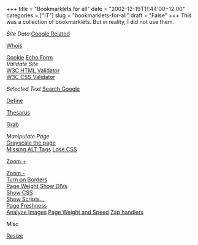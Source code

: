 +++
title = "Bookmarklets for all"
date = "2002-12-19T11:44:00+12:00"
categories = ["IT"]
slug = "bookmarklets-for-all"
draft = "False"
+++
This was a collection of bookmarklets. But in reality, I did not use
them.

_Site Data_
[Google Related](javascript:void(0);void(0);void(0);void(0);void("Add%20this%20text%20into%20the%20code%20to%20suppress%20the%20tooltip%20with%20long%20script');void(0);void(0);void(0);void(0);void(0);void(0);void(0);q=location.href;void(location.href="http://www.google.com/search?client=googlet&q=related:'+q))

[Whois](javascript:(function(){var%20h,p;%20h%20=%20location.host.split(".');%20p%20=%20h.length;%20if%20(h[p-1].match(/com\|net\|org\|edu\/i))%20{%20location%20=%20'http://www.netsol.com/cgi-bin/whois/whois?SearchType=do&STRING="%20+%20h[p-]%20+%20'."%20+%20h[p-];%20}%20else%20{%20alert('This%20bookmarklet%20can%20only%20look%20up%20owners%20for%20.com,%20.net,%20.org,%20and%20.edu%20domains.');%20}%20void(0);%20})();)

[Cookie](javascript:if(document.cookie.length\<1)%20alert("No%20cookie%20for%20this%20site.')}else{alert("Cookie%20for%20this%20site:'+document.cookie)})
[Echo Form](javascript:void(d=document);void(df="http://petersmith.org/cgi-bin/echoform.cgi');void(c=(d.all)?d.all.tags("form'):d.getElementsByTagName("form'));with©{for(i=0;i<length;i++)%20item(i).setAttribute('action',df);})  
_Validate Site_  
[W3C HTML Validator](javascript:void(document.location='http://validator.w3.org/check?uri='+document.location))  
[W3C CSS Validator](javascript:void(document.location='http://jigsaw.w3.org/css-validator/validator?uri='+document.location))  

_Selected Text_ 
 [Search Google](javascript:q=(document.frames.length?'':document.selection.createRange().text);for(i=0;i<document.frames.length;%20++){q=document.frames[i].document.selection.createRange().text;if(q!='')break;}if(q=='')void(q=prompt('Enter%20text%20to%20search%20using%20Google.%20You%20can%20also%20highlight%20a%20word%20on%20this%20web%20page%20before%20clicking%20Google%20Search.',''));if(q)location.href='http://www.google.com/search?client=googlet&q='+escape(q))  

[Define](javascript:if(top.document.frames.length==0){Term=document.selection.createRange().text}else{for(i=0;i<top.document.frames.length;i++){if(top.document.frames[i].document.selection.createRange().text!=''){Term=top.document.frames[i].document.selection.createRange().text}}};if(!Term){void(Term=prompt('Dictionary%20Lookup:',''))}if(Term)void(window.open('http://www.m-w.com/cgi-bin/dictionary?'+escape(Term))))  

[Thesarus](javascript:if(top.document.frames.length==0){Term=document.selection.createRange().text}else{for(i=0;i<top.document.frames.length;i++){if(top.document.frames[i].document.selection.createRange().text!=''){Term=top.document.frames[i].document.selection.createRange().text}}};if(!Term){void(Term=prompt('Find%20Synonyms%20For:',''))}if(Term)void(window.open('http://www.m-w.com/cgi-bin/thesaurus?book=Thesaurus&va='+escape(Term))))  

[Grab](javascript:(function(){javascript:var%20d,w,s,x,h="";%20if%20(window.getSelection)%20{%20s%20=%20window.getSelection();%20if%20(s.rangeCount%20&&%20!s.getRangeAt(0).collapsed)%20{x%20=%20document.createElement("div");%20x.appendChild(s.getRangeAt(0).cloneContents());%20h=x.innerHTML;%20}%20}%20else%20{%20h%20=%20document.selection.createRange().htmlText%20}%20if(h)%20{%20d=window.open().document;%20d.write(""+h+"");%20d.close();%20}})())  

_Manipulate Page_  
[Grayscale the page](javascript:document.body.style.filter='gray()';void(null))  
[Missing ALT Tags](javascript:di=document.images;str='';for(i=0;i<di.length;i++){if(di[i].getAttribute('ALT').length==0)str+=di[i].src.link(di[i].src)+'<br%20/>"}if(str.length==0){alert('All%20images%20have%20ALTs!')}else{W=open("','s',"width=600,height=300,resizable,scrollbars');with(W.document){write("<base%20target=im>These%20images%20are%20missing%20ALTs:<br%20/>'+str);close()}})
[Lose CSS](javascript:for(i=0;i<document.styleSheets.length;i++)document.styleSheets[i].cssText='';void(null))  

[Zoom +](javascript:void(s=document.body.style);void(z=s.getAttribute('zoom'));if(z){s.setAttribute('zoom',(parseInt(z)+50)+'%');}else%20s.setAttribute('zoom','150%');)  

[Zoom -](javascript:void(s=document.body.style);void(z=s.getAttribute('zoom'));if(z){s.setAttribute('zoom',(parseInt(z)-50)+'%');}else%20s.setAttribute('zoom','50%');)  
[Turn on Borders](javascript:void(d=document);void(cs='http://www.woodster.com/bookmarklets/tableborders.css');void(d.g=d.getElementsByTagName);void(l='link');void(H=d.g('head').item(0));void(c=(d.all)?c=d.all.tags(l):d.g(l));with(c)%20{for(i=0;i<length;i++){if(item(i).getAttribute('href')==cs)location.reload();}}void(L=d.createElement(l));void(L.s=L.setAttribute);void(L.s('rel','StyleSheet'));void(L.s('href',cs));void(H.appendChild(L));)  
[Page Weight](javascript:var%20fs=0;var%20f=1;var%20p='';for(i=0;i<document.images.length;i++){if(p.indexOf('('+document.images(i).src+')')<0)fs=fs+parseInt(document.images(i).fileSize);p=p+'('+document.images(i).src+')';};fs=fs+parseInt(document.fileSize);fs=fs+'';for(i=fs.length-1;i>0;i---){if(f/3==Math.ceil(f/3)){fs=fs.substring(0,%20i)+",'_fs.substring(i,fs.length);}f_+;}alert("This%20page%20weighs%20'_fs_"%20bytes.');)
[Show DIVs](javascript:void(d=document);void(el=d.getElementsByTagName("div'));for(i=0;i<el.length;i++){void(el[i].style.border='2px%20dashed%20red')};void(el=d.getElementsByTagName('span'));for(i=0;i<el.length;i++){void(el[i].style.border='2px%20solid%20green');})  
[Show CSS](javascript:var%20d,h,s;void(d=document);void(h=d.getElementsByTagName('head')[0]);void((s=d.createElement('script')).setAttribute('src','http://www.ashleyit.com/liorean/viewstyles.js'));void(h.appendChild(s));)  
[Show Scripts...](javascript:var%20s='http://members.evolt.org/liorean/bookmarklets/viewscripts.js',q='u0022',n=navigator,d=document,e,h,c,m;m=/mac/i.test(n.platform)&&/msie/i.test(n.userAgent);h=m?d.body:d.getElementsByTagName('head')[0];e=d.createElement(m?'div':'script');m?e.innerHTML='u003cscript%20type='+q+'text/javascript'+q+'%20src='+q+s+q+'u003eu003c/scriptu003e':e.setAttribute('src',s);void(h.appendChild(e));)  
[Page Freshness](javascript:if(frames.length<1){alert('The%20server%20indicates%20that%20the%20page%20was%20last%20modified:%20'%20+%20window.document.lastModified)}else{alert('Page%20is%20framed.%20Use%20version%20of%20bookmarklet%20for%20frames.%20(bookmarklets.com)')})  
[Analyze Images](javascript:n='';for(i=0;i<document.images.length;i++){n+='<img%20src='+document.images[i].src+'>%20'_document.images[i].src_"%20'_document.images[i].width_"%20x%20'_document.images[i].height_",%20'_document.images[i].fileSize_"%20Bytes</p>%0A<p>'};if(n!="'){document.write('</p>%0A<p%20style=font-size:11px;font-family:verdana,sans;>"_n_'</p>%0A<p>");void(document.close())}else{alert('i%20see%20no%20images')})
[Page Weight and Speed](javascript:void((function(){var%20element=document.createElement("script');element.setAttribute("src',"http://www.gazingus.org/js/pageWeight.js');document.body.appendChild(element)})()))
[Zap handlers](javascript:(function(){var%20H=["mouseover","mouseout","mousemove","submit","load","unload","resize","click"],%20Z=[],%20s="",%20j;%20function%20R(N,a){%20while%20(N[a])%20{%20Z[a]=Z[a]?Z[a]+1:1;%20N[a]=null;%20}%20}%20function%20zapEH(N)%20{%20var%20a,i,C;%20for%20(j%20in%20H)%20R(N,"on"_H[j]);%20C=N.childNodes;%20for%20(i=0;i\<C.length;i)%20zapEH(C[i]);%20}%20zapEH(document);%20for%20(j%20in%20Z)%20s%20_=%20j%20+%20"%20("%20+%20Z[j]%20+%20")n";%20if(s)%20alert("Zapped%20event%20handlers:nn"+s);%20else%20alert("No%20event%20handlers%20found.");})();)

_Misc_

[Resize](javascript:moveTo(screen.availWidth-800,0);window.resizeTo(800,screen.availHeight))


